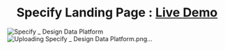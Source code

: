 <h1 align="center">Specify Landing Page : <a href="https://specify.vercel.app/">Live Demo</a></h1> 

![Specify _ Design Data Platform](https://user-images.githubusercontent.com/89737291/217660435-db87ab1b-9228-4b2b-b125-ff9c1ab8fe2c.png)![Uploading Specify _ Design Data Platform.png…]()


